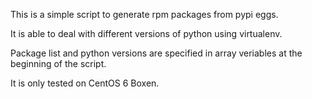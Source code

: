 This is a simple script to generate rpm packages from pypi eggs.

It is able to deal with different versions of python using virtualenv.

Package list and python versions are specified in array veriables at the
beginning of the script.

It is only tested on CentOS 6 Boxen.
